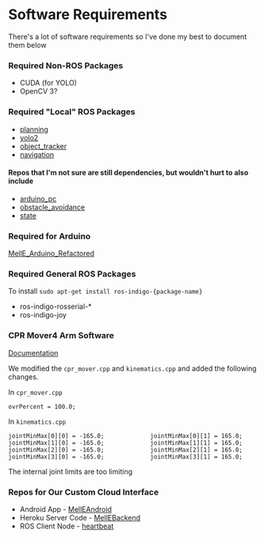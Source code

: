 # Software Requirements
There's a lot of software requirements so I've done my best to document them below

### Required Non-ROS Packages
* CUDA (for YOLO)
* OpenCV 3?

### Required "Local" ROS Packages
* [planning](https://github.com/LitterBot2017/planning)
* [yolo2](https://github.com/LitterBot2017/ROS_Yolo2)
* [object_tracker](https://github.com/LitterBot2017/object_track)
* [navigation](https://github.com/LitterBot2017/melle_refactored)

#### Repos that I'm not sure are still dependencies, but wouldn't hurt to also include
* [arduino_pc](https://github.com/LitterBot2017/arduino_pc)
* [obstacle_avoidance](https://github.com/LitterBot2017/MellEObstacle)
* [state](https://github.com/LitterBot2017/state)

### Required for Arduino
[MellE_Arduino_Refactored](https://github.com/LitterBot2017/MellE_Arduino_Refactored)

### Required General ROS Packages
To install `sudo apt-get install ros-indigo-{package-name}`
* ros-indigo-rosserial-*
* ros-indigo-joy

### CPR Mover4 Arm Software
[Documentation](https://github.com/CPR-Robots/cpr_mover/blob/master/doc/CPRMoverROSDoc.pdf)

We modified the `cpr_mover.cpp` and `kinematics.cpp` and added the following changes.

In `cpr_mover.cpp`

`ovrPercent = 100.0;`

In `kinematics.cpp`

`jointMinMax[0][0] = -165.0;             jointMinMax[0][1] = 165.0;
jointMinMax[1][0] = -165.0;             jointMinMax[1][1] = 165.0;
jointMinMax[2][0] = -165.0;             jointMinMax[2][1] = 165.0;
jointMinMax[3][0] = -165.0;             jointMinMax[3][1] = 165.0;`

The internal joint limits are too limiting

### Repos for Our Custom Cloud Interface
* Android App - [MellEAndroid](https://github.com/LitterBot2017/MellEAndroid)
* Heroku Server Code - [MellEBackend](https://github.com/LitterBot2017/MellEBackend)
* ROS Client Node - [heartbeat](https://github.com/LitterBot2017/heartbeat)
